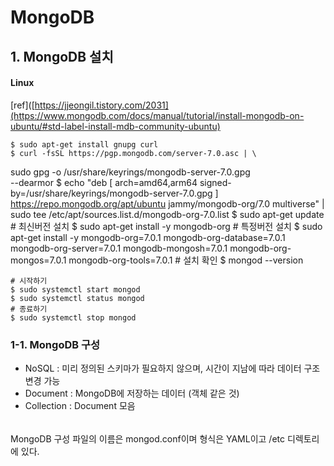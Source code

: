 # MongoDB

## 1. MongoDB 설치

#### Linux

[ref]([https://jjeongil.tistory.com/2031](https://www.mongodb.com/docs/manual/tutorial/install-mongodb-on-ubuntu/#std-label-install-mdb-community-ubuntu)

    $ sudo apt-get install gnupg curl
    $ curl -fsSL https://pgp.mongodb.com/server-7.0.asc | \

sudo gpg -o /usr/share/keyrings/mongodb-server-7.0.gpg \
 --dearmor
$ echo "deb [ arch=amd64,arm64 signed-by=/usr/share/keyrings/mongodb-server-7.0.gpg ] https://repo.mongodb.org/apt/ubuntu jammy/mongodb-org/7.0 multiverse" | sudo tee /etc/apt/sources.list.d/mongodb-org-7.0.list
$ sudo apt-get update # 최신버전 설치
$ sudo apt-get install -y mongodb-org # 특정버전 설치
$ sudo apt-get install -y mongodb-org=7.0.1 mongodb-org-database=7.0.1 mongodb-org-server=7.0.1 mongodb-mongosh=7.0.1 mongodb-org-mongos=7.0.1 mongodb-org-tools=7.0.1 # 설치 확인
$ mongod --version

    # 시작하기
    $ sudo systemctl start mongod
    $ sudo systemctl status mongod
    # 종료하기
    $ sudo systemctl stop mongod

### 1-1. MongoDB 구성

-   NoSQL : 미리 정의된 스키마가 필요하지 않으며, 시간이 지남에 따라 데이터 구조 변경 가능
-   Document : MongoDB에 저장하는 데이터 (객체 같은 것)
-   Collection : Document 모음

######

MongoDB 구성 파일의 이름은 mongod.conf이며 형식은 YAML이고 /etc 디렉토리에 있다.
